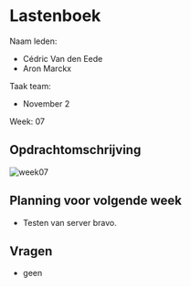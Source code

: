 # Lastenboek

Naam leden: 
- Cédric Van den Eede
- Aron Marckx

Taak team:
- November 2

Week: 07

## Opdrachtomschrijving

![week07](https://github.com/HoGentTIN/p3ops-1920-red/blob/November2/Servers/November2/Lastenboek/Screenshots%20lastenboek/week07.png)

## Planning voor volgende week
- Testen van server bravo.

## Vragen
- geen
